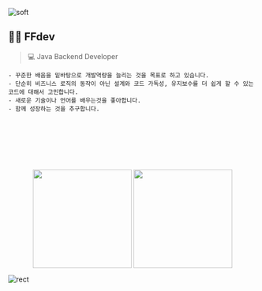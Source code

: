 <!--
**ffolabear/ffolabear** is a ✨ _special_ ✨ repository because its `README.md` (this file) appears on your GitHub profile.

Here are some ideas to get you started:

- 🔭 I’m currently working on ...
- 🌱 I’m currently learning ...
- 👯 I’m looking to collaborate on ...
- 🤔 I’m looking for help with ...
- 💬 Ask me about ...
- 📫 How to reach me: ...
- 😄 Pronouns: ...
- ⚡ Fun fact: ...
-->

![soft](https://capsule-render.vercel.app/api?type=soft&color=6d6d6d&text=1cm%20떨어지면서%201.5cm%20씩%20성장하는중🌱&fontSize=20&fontColor=ffffff&animation=fadeIn)




## 🐻‍❄️ FFdev 
> 💻 Java Backend Developer
```
- 꾸준한 배움을 밑바탕으로 개발역량을 늘리는 것을 목표로 하고 있습니다.
- 단순히 비즈니스 로직의 동작이 아닌 설계와 코드 가독성, 유지보수를 더 쉽게 할 수 있는 코드에 대해서 고민합니다.
- 새로운 기술이나 언어를 배우는것을 좋아합니다.
- 함께 성장하는 것을 추구합니다.
```

<br>
<br>
<br>
<br>
<br>
<br>




<div align="center" witdh="800px">
    <img align="center" src="https://github-readme-stats.vercel.app/api/top-langs/?username=ffolabear&layout=compact" height="200px"/>
    <img align="center" src="https://github-readme-stats.vercel.app/api?username=ffolabear&theme=slateorange&show_icons=true" height="200px"/>
</div>

![rect](https://capsule-render.vercel.app/api?type=soft&color=6d6d6d&text=&fontSize=20&fontColor=ffffff)

